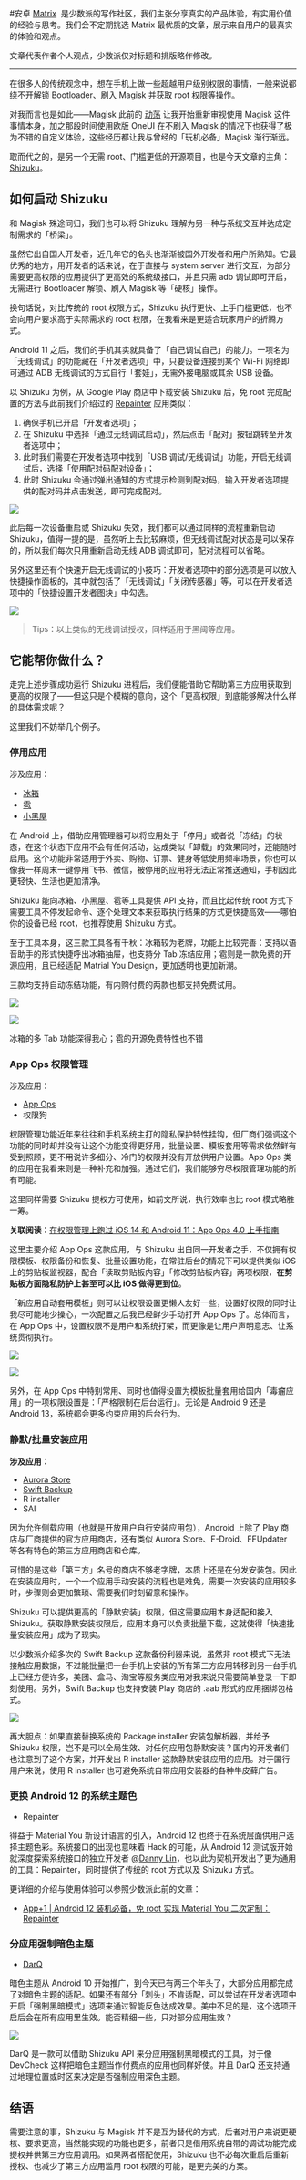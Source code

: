 #安卓
[Matrix](https://sspai.com/matrix)  是少数派的写作社区，我们主张分享真实的产品体验，有实用价值的经验与思考。我们会不定期挑选 Matrix 最优质的文章，展示来自用户的最真实的体验和观点。 

文章代表作者个人观点，少数派仅对标题和排版略作修改。

---

在很多人的传统观念中，想在手机上做一些超越用户级别权限的事情，一般来说都绕不开解锁 Bootloader、刷入 Magisk 并获取 root 权限等操作。

对我而言也是如此——Magisk 此前的 [动荡](https://sspai.com/post/69945) 让我开始重新审视使用 Magisk 这件事情本身，加之那段时间使用欧版 OneUI 在不刷入 Magisk 的情况下也获得了极为不错的自定义体验，这些经历都让我与曾经的「玩机必备」Magisk 渐行渐远。

取而代之的，是另一个无需 root、门槛更低的开源项目，也是今天文章的主角：[Shizuku](https://github.com/RikkaApps/Shizuku)。

## 如何启动 Shizuku

和 Magisk 殊途同归，我们也可以将 Shizuku 理解为另一种与系统交互并达成定制需求的「桥梁」。

虽然它出自国人开发者，近几年它的名头也渐渐被国外开发者和用户所熟知。它最优秀的地方，用开发者的话来说，在于直接与 system server 进行交互，为部分需要更高权限的应用提供了更高效的系统级接口，并且只需 adb 调试即可开启，无需进行 Bootloader 解锁、刷入 Magisk 等「硬核」操作。

换句话说，对比传统的 root 权限方式，Shizuku 执行更快、上手门槛更低，也不会向用户要求高于实际需求的 root 权限，在我看来是更适合玩家用户的折腾方式。

Android 11 之后，我们的手机其实就具备了「自己调试自己」的能力。一项名为「无线调试」的功能藏在「开发者选项」中，只要设备连接到某个 Wi-Fi 网络即可通过 ADB 无线调试的方式自行「套娃」，无需外接电脑或其余 USB 设备。

以 Shizuku 为例，从 Google Play 商店中下载安装 Shizuku 后，免 root 完成配置的方法与此前我们介绍过的 [Repainter](https://sspai.com/post/72269) 应用类似：

1.  确保手机已开启「开发者选项」；
2.  在 Shizuku 中选择「通过无线调试启动」，然后点击「配对」按钮跳转至开发者选项中；
3.  此时我们需要在开发者选项中找到「USB 调试/无线调试」功能，开启无线调试后，选择「使用配对码配对设备」；
4.  此时 Shizuku 会通过弹出通知的方式提示检测到配对码，输入开发者选项提供的配对码并点击发送，即可完成配对。

![](https://cdn.sspai.com/editor/u_/ca27qndb34tfqgrhk1n0.png?imageView2/2/w/1120/q/90/interlace/1/ignore-error/1)

此后每一次设备重启或 Shizuku 失效，我们都可以通过同样的流程重新启动 Shizuku，值得一提的是，虽然听上去比较麻烦，但无线调试配对状态是可以保存的，所以我们每次只用重新启动无线 ADB 调试即可，配对流程可以省略。

另外这里还有个快速开启无线调试的小技巧：开发者选项中的部分选项是可以放入快捷操作面板的，其中就包括了「无线调试」「关闭传感器」等，可以在开发者选项中的「快捷设置开发者图块」中勾选。

![](https://cdn.sspai.com/editor/u_/ca27qnlb34tfqrohjot0.png?imageView2/2/w/1120/q/90/interlace/1/ignore-error/1)

> Tips：以上类似的无线调试授权，同样适用于黑阈等应用。

## 它能帮你做什么？

走完上述步骤成功运行 Shizuku 进程后，我们便能借助它帮助第三方应用获取到更高的权限了——但这只是个模糊的意向，这个「更高权限」到底能够解决什么样的具体需求呢？

这里我们不妨举几个例子。

### 停用应用

涉及应用：

-   [冰箱](https://sspai.com/app/Ice%20Box%20%E5%86%B0%E7%AE%B1)
-   [雹](https://github.com/aistra0528/Hail)
-   [小黑屋](https://www.coolapk.com/apk/web1n.stopapp)

在 Android 上，借助应用管理器可以将应用处于「停用」或者说「冻结」的状态，在这个状态下应用不会有任何活动，达成类似「卸载」的效果同时，还能随时启用。这个功能非常适用于外卖、购物、订票、健身等低使用频率场景，你也可以像我一样周末一键停用飞书、微信，被停用的应用将无法正常推送通知，手机因此更轻快、生活也更加清净。

Shizuku 能向冰箱、小黑屋、雹等工具提供 API 支持，而且比起传统 root 方式下需要工具不停发起命令、逐个处理文本来获取执行结果的方式更快捷高效——哪怕你的设备已经 root，也推荐使用 Shizuku 方式。

至于工具本身，这三款工具各有千秋：冰箱较为老牌，功能上比较完善：支持以语音助手的形式快捷呼出冰箱抽屉，也支持分 Tab 冻结应用；雹则是一款免费的开源应用，且已经适配 Matrial You Design，更加透明也更加新潮。

三款均支持自动冻结功能，有内购付费的两款也都支持免费试用。

![](https://cdn.sspai.com/editor/u_/ca27qntb34tfqrohjotg.png?imageView2/2/w/1120/q/90/interlace/1/ignore-error/1)

![](https://cdn.sspai.com/editor/u_/ca27qo5b34tfqgrhk1ng.png?imageView2/2/w/1120/q/90/interlace/1/ignore-error/1)

冰箱的多 Tab 功能深得我心；雹的开源免费特性也不错

### App Ops 权限管理

涉及应用：

-   [App Ops](https://sspai.com/post/61348)
-   权限狗

权限管理功能近年来往往和手机系统主打的隐私保护特性挂钩，但厂商们强调这个功能的同时却并没有让这个功能变得更好用，批量设置、模板套用等需求依然鲜有受到照顾，更不用说许多细分、冷门的权限并没有开放供用户设置。App Ops 类的应用在我看来则是一种补充和加强。通过它们，我们能够穷尽权限管理功能的所有可能。

这里同样需要 Shizuku 提权方可使用，如前文所说，执行效率也比 root 模式略胜一筹。

**关联阅读：**[在权限管理上跑过 iOS 14 和 Android 11：App Ops 4.0 上手指南](https://sspai.com/post/61348)

这里主要介绍 App Ops 这款应用，与 Shizuku 出自同一开发者之手，不仅拥有权限模板、权限备份和恢复、批量设置功能，在常驻后台的情况下可以提供类似 iOS 上的剪贴板监视器，配合「读取剪贴板内容」「修改剪贴板内容」两项权限，**在剪贴板方面隐私防护上甚至可以比 iOS 做得更到位**。

「新应用自动套用模板」则可以让权限设置更懒人友好一些，设置好权限的同时让我尽可能地少操心，一次配置之后我已经鲜少手动打开 App Ops 了。总体而言，在 App Ops 中，设置权限不是用户和系统打架，而更像是让用户声明意志、让系统贯彻执行。

![](https://cdn.sspai.com/editor/u_/ca27qodb34tfqt7q07ug.png?imageView2/2/w/1120/q/90/interlace/1/ignore-error/1)

![](https://cdn.sspai.com/editor/u_/ca27qolb34tfqt7q07v0.png?imageView2/2/w/1120/q/90/interlace/1/ignore-error/1)

另外，在 App Ops 中特别常用、同时也值得设置为模板批量套用给国内「毒瘤应用」的一项权限设置是：「严格限制在后台运行」。无论是 Android 9 还是 Android 13，系统都会更多约束应用的后台行为。

### 静默/批量安装应用

**涉及应用：**

-   [Aurora Store](https://auroraoss.com/)
-   [Swift Backup](https://play.google.com/store/apps/details?id=org.swiftapps.swiftbackup&hl=en_US&gl=US)
-   R installer
-   SAI

因为允许侧载应用（也就是开放用户自行安装应用包），Android 上除了 Play 商店与厂商提供的官方应用商店，还有类似 Aurora Store、F-Droid、FFUpdater 等各有特色的第三方应用商店和仓库。

可惜的是这些「第三方」名号的商店不够老字牌，本质上还是在分发安装包。因此在安装应用时，一个一个应用手动安装的流程也是难免，需要一次安装的应用较多时，步骤则会更加繁琐、需要我们时刻留意和操作。

Shizuku 可以提供更高的「静默安装」权限，但这需要应用本身适配和接入 Shizuku。获取静默安装权限后，应用本身可以负责批量下载，这就使得「快速批量安装应用」成为了现实。

以少数派介绍多次的 Swift Backup 这款备份利器来说，虽然非 root 模式下无法接触应用数据，不过能批量把一台手机上安装的所有第三方应用转移到另一台手机上已经方便许多，美团、盒马、淘宝等服务类应用对我来说只需要简单登录一下即刻使用。另外，Swift Backup 也支持安装 Play 商店的 .aab 形式的应用捆绑包格式。

![](https://cdn.sspai.com/editor/u_/ca27qotb34tfqgrhk1o0.gif)

再大胆点：如果直接替换系统的 Package installer 安装包解析器，并给予 Shizuku 权限，岂不是可以全局生效、对任何应用包静默安装？国内的开发者们也注意到了这个方案，并开发出 R installer 这款静默安装应用的应用。对于国行用户来说，使用 R installer 也可避免系统自带应用安装器的各种牛皮藓广告。

### 更换 Android 12 的系统主题色

-   Repainter

得益于 Material You 新设计语言的引入，Android 12 也终于在系统层面供用户选择主题色彩。系统接口的出现也意味着 Hack 的可能，从 Android 12 测试版开始就深度探索系统接口的独立开发者 @[Danny Lin](https://twitter.com/kdrag0n)，也以此为契机开发出了更为通用的工具：Repainter，同时提供了传统的 root 方式以及 Shizuku 方式。

更详细的介绍与使用体验可以参照少数派此前的文章：

-   [App+1 | Android 12 装机必备，免 root 实现 Material You 二次定制：Repainter](https://sspai.com/post/72269)

### 分应用强制暗色主题

-   [DarQ](https://github.com/KieronQuinn/DarQ)

暗色主题从 Android 10 开始推广，到今天已有两三个年头了，大部分应用都完成了对暗色主题的适配。如果还有部分「刺头」不肯适配，可以尝试在开发者选项中开启「强制黑暗模式」选项来通过智能反色达成效果。美中不足的是，这个选项开启后会在所有应用里生效。能否精细一些，只对部分应用生效？

![](https://cdn.sspai.com/editor/u_/ca27qptb34tfqrohjou0.png?imageView2/2/w/1120/q/90/interlace/1/ignore-error/1)

DarQ 是一款可以借助 Shizuku API 来分应用强制黑暗模式的工具，对于像 DevCheck 这样把暗色主题当作付费点的应用也同样好使。并且 DarQ 还支持通过地理位置或时区来决定是否强制应用深色主题。

## 结语

需要注意的事，Shizuku 与 Magisk 并不是互为替代的方式，后者对用户来说更硬核、要求更高，当然能实现的功能也更多，前者只是借用系统自带的调试功能完成提权并供第三方应用调用。如果两者搭配使用，Shizuku 也不必每次重启后重新授权、也减少了第三方应用滥用 root 权限的可能，是更完美的方案。